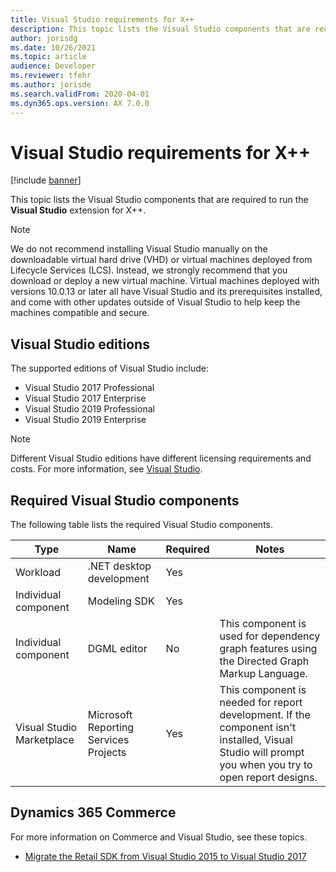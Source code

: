 ```yaml
---
title: Visual Studio requirements for X++
description: This topic lists the Visual Studio components that are required to run the Visual Studio extension for X++.
author: jorisdg
ms.date: 10/26/2021
ms.topic: article
audience: Developer
ms.reviewer: tfehr
ms.author: jorisde
ms.search.validFrom: 2020-04-01
ms.dyn365.ops.version: AX 7.0.0
---
```


# Visual Studio requirements for X++

[!include [banner](../includes/banner.md)]

This topic lists the Visual Studio components that are required to run the **Visual Studio** extension for X++.

> [!NOTE]
> We do not recommend installing Visual Studio manually on the downloadable virtual hard drive (VHD) or virtual machines deployed from Lifecycle Services (LCS). Instead, we strongly recommend that you download or deploy a new virtual machine. Virtual machines deployed with versions 10.0.13 or later all have Visual Studio and its prerequisites installed, and come with other updates outside of Visual Studio to help keep the machines compatible and secure.

## Visual Studio editions

The supported editions of Visual Studio include:

- Visual Studio 2017 Professional
- Visual Studio 2017 Enterprise
- Visual Studio 2019 Professional
- Visual Studio 2019 Enterprise

> [!NOTE]
> Different Visual Studio editions have different licensing requirements and costs. For more information, see [Visual Studio](https://visualstudio.microsoft.com).

## Required Visual Studio components

The following table lists the required Visual Studio components.

| Type | Name | Required | Notes |
| --- | --- | --- | --- |
| Workload | .NET desktop development | Yes | |
| Individual component | Modeling SDK | Yes | |
| Individual component | DGML editor | No | This component is used for dependency graph features using the Directed Graph Markup Language. |
| Visual Studio Marketplace | Microsoft Reporting Services Projects | Yes | This component is needed for report development. If the component isn't installed, Visual Studio will prompt you when you try to open report designs. |

## Dynamics 365 Commerce

For more information on Commerce and Visual Studio, see these topics.

- [Migrate the Retail SDK from Visual Studio 2015 to Visual Studio 2017](../../../commerce/dev-itpro/retail-sdk/migrate-sdk.md)

